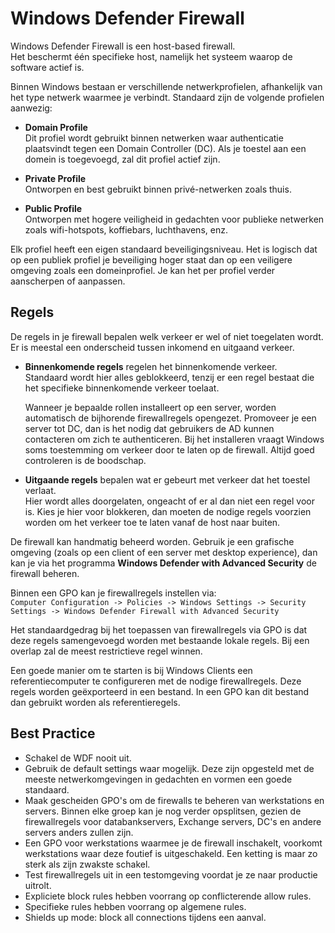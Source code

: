 # Windows Defender Firewall

Windows Defender Firewall is een host-based firewall.  
Het beschermt één specifieke host, namelijk het systeem waarop de software actief is.

Binnen Windows bestaan er verschillende netwerkprofielen, afhankelijk van het type netwerk waarmee je verbindt. Standaard zijn de volgende profielen aanwezig:

- **Domain Profile**  
  Dit profiel wordt gebruikt binnen netwerken waar authenticatie plaatsvindt tegen een Domain Controller (DC). Als je toestel aan een domein is toegevoegd, zal dit profiel actief zijn.

- **Private Profile**  
  Ontworpen en best gebruikt binnen privé-netwerken zoals thuis.

- **Public Profile**  
  Ontworpen met hogere veiligheid in gedachten voor publieke netwerken zoals wifi-hotspots, koffiebars, luchthavens, enz.

Elk profiel heeft een eigen standaard beveiligingsniveau. Het is logisch dat op een publiek profiel je beveiliging hoger staat dan op een veiligere omgeving zoals een domeinprofiel. Je kan het per profiel verder aanscherpen of aanpassen.

## Regels

De regels in je firewall bepalen welk verkeer er wel of niet toegelaten wordt. Er is meestal een onderscheid tussen inkomend en uitgaand verkeer.

- **Binnenkomende regels** regelen het binnenkomende verkeer.  
  Standaard wordt hier alles geblokkeerd, tenzij er een regel bestaat die het specifieke binnenkomende verkeer toelaat.

  Wanneer je bepaalde rollen installeert op een server, worden automatisch de bijhorende firewallregels opengezet. Promoveer je een server tot DC, dan is het nodig dat gebruikers de AD kunnen contacteren om zich te authenticeren. Bij het installeren vraagt Windows soms toestemming om verkeer door te laten op de firewall. Altijd goed controleren is de boodschap.

- **Uitgaande regels** bepalen wat er gebeurt met verkeer dat het toestel verlaat.  
  Hier wordt alles doorgelaten, ongeacht of er al dan niet een regel voor is. Kies je hier voor blokkeren, dan moeten de nodige regels voorzien worden om het verkeer toe te laten vanaf de host naar buiten.

De firewall kan handmatig beheerd worden. Gebruik je een grafische omgeving (zoals op een client of een server met desktop experience), dan kan je via het programma **Windows Defender with Advanced Security** de firewall beheren.

Binnen een GPO kan je firewallregels instellen via:  
`Computer Configuration -> Policies -> Windows Settings -> Security Settings -> Windows Defender Firewall with Advanced Security`

Het standaardgedrag bij het toepassen van firewallregels via GPO is dat deze regels samengevoegd worden met bestaande lokale regels. Bij een overlap zal de meest restrictieve regel winnen.

Een goede manier om te starten is bij Windows Clients een referentiecomputer te configureren met de nodige firewallregels. Deze regels worden geëxporteerd in een bestand. In een GPO kan dit bestand dan gebruikt worden als referentieregels.

## Best Practice

- Schakel de WDF nooit uit.
- Gebruik de default settings waar mogelijk. Deze zijn opgesteld met de meeste netwerkomgevingen in gedachten en vormen een goede standaard.
- Maak gescheiden GPO's om de firewalls te beheren van werkstations en servers. Binnen elke groep kan je nog verder opsplitsen, gezien de firewallregels voor databankservers, Exchange servers, DC's en andere servers anders zullen zijn.
- Een GPO voor werkstations waarmee je de firewall inschakelt, voorkomt werkstations waar deze foutief is uitgeschakeld. Een ketting is maar zo sterk als zijn zwakste schakel.
- Test firewallregels uit in een testomgeving voordat je ze naar productie uitrolt.
- Expliciete block rules hebben voorrang op conflicterende allow rules.
- Specifieke rules hebben voorrang op algemene rules.
- Shields up mode: block all connections tijdens een aanval.